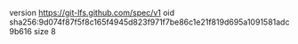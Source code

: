 version https://git-lfs.github.com/spec/v1
oid sha256:9d074f87f5f8c165f4945d823f971f7be86c1e21f819d695a1091581adc9b616
size 8
